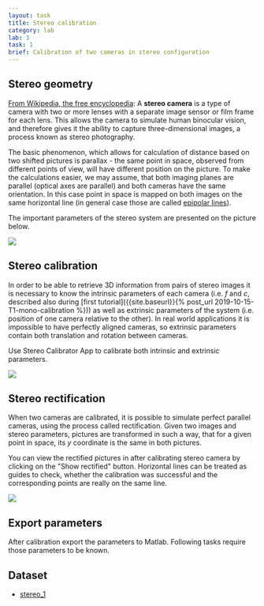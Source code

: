 ```yaml
---
layout: task
title: Stereo calibration
category: lab
lab: 3
task: 1
brief: Calibration of two cameras in stereo configuration
---
```



## Stereo geometry

[From Wikipedia, the free encyclopedia](https://en.wikipedia.org/wiki/Stereo_camera): 
A __stereo camera__ is a type of camera with two or more lenses with a separate image 
sensor or film frame for each lens. This allows the camera to simulate human binocular 
vision, and therefore gives it the ability to capture three-dimensional images, 
a process known as stereo photography. 

The basic phenomenon, which allows for calculation of distance based on two shifted 
pictures is parallax - the same point in space, observed from different points of 
view, will have different position on the picture. To make the calculations easier, 
we may assume, that both imaging planes are parallel (optical axes are parallel) 
and both cameras have the same orientation. In this case point in space is mapped on 
both images on the same horizontal line (in general case those are called [epipolar 
lines](https://en.wikipedia.org/wiki/Epipolar_geometry)).

The important parameters of the stereo system are presented on the picture below.

![]({{site.baseurl}}/public/l3/stereo-geom.jpg)

## Stereo calibration

In order to be able to retrieve 3D information from pairs of stereo images it is 
necessary to know the intrinsic parameters of each camera (i.e. _f_ and _c_, described 
also during [first tutorial]({{site.baseurl}}{% post_url 2019-10-15-T1-mono-calibration %}))
as well as extrinsic parameters of the system (i.e. position of one camera relative
to the other). In real world applications it is impossible to have perfectly aligned cameras,
so extrinsic parameters contain both translation and rotation between cameras.

Use Stereo Calibrator App to calibrate both intrinsic and extrinsic parameters.

![]({{site.baseurl}}/public/l3/calib_1.jpg)

## Stereo rectification

When two cameras are calibrated, it is possible to simulate perfect parallel cameras, 
using the process called rectification. Given two images and stereo parameters,
pictures are transformed in such a way, that for a given point in space, its _y_ coordinate 
is the same in both pictures.

You can view the rectified pictures in after calibrating stereo camera by clicking
on the "Show rectified" button. Horizontal lines can be treated as guides to check,
whether the calibration was successful and the corresponding points are really 
on the same line.

![]({{site.baseurl}}/public/l3/calib_2.jpg)

## Export parameters

After calibration export the parameters to Matlab. Following tasks require those 
parameters to be known.

## Dataset

   * [stereo_1](https://drive.google.com/open?id=1J_fPjy3ZiWnNdiqVBxsBohoY2sX2ApfX)
